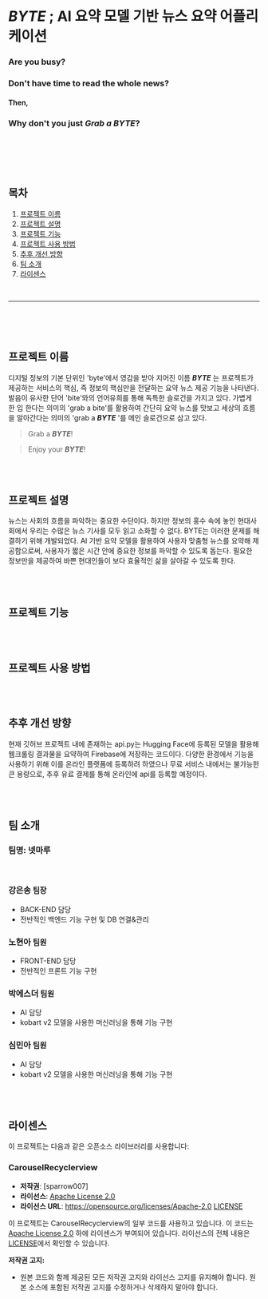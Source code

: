 # _BYTE_ ; AI 요약 모델 기반 뉴스 요약 어플리케이션

### Are you busy?

### Don't have time to read the whole news?

#### Then,

### Why don't you just **_Grab a BYTE_**?

<br/>
<br/>
<br/>
<br/>

## 목차

1. [프로젝트 이름](#프로젝트-이름)
2. [프로젝트 설명](#프로젝트-설명)
3. [프로젝트 기능](#프로젝트-기능)
4. [프로젝트 사용 방법](#프로젝트-사용-방법)
5. [추후 개선 방향](#추후-개선-방향)
6. [팀 소개](#팀-소개)
7. [라이센스](#라이센스)

<br/>

---

<br/>
<br/>
<br/>

## 프로젝트 이름

디지털 정보의 기본 단위인 'byte'에서 영감을 받아 지어진 이름 **_BYTE_** 는 프로젝트가 제공하는 서비스의 핵심, 즉 정보의 핵심만을 전달하는 요약 뉴스 제공 기능을 나타낸다. 발음이 유사한 단어 'bite'와의 언어유희를 통해 독특한 슬로건을 가지고 있다. 가볍게 한 입 한다는 의미의 'grab a bite'를 활용하여 간단히 요약 뉴스를 맛보고 세상의 흐름을 알아간다는 의미의 'grab a **_BYTE_** '를 메인 슬로건으로 삼고 있다.

> Grab a **_BYTE_**!

> Enjoy your **_BYTE_**!

<br/>
<br/>

## 프로젝트 설명

뉴스는 사회의 흐름을 파악하는 중요한 수단이다. 하지만 정보의 홍수 속에 놓인 현대사회에서 우리는 수많은 뉴스 기사를 모두 읽고 소화할 수 없다. BYTE는 이러한 문제를 해결하기 위해 개발되었다. AI 기반 요약 모델을 활용하여 사용자 맞춤형 뉴스를 요약해 제공함으로써, 사용자가 짧은 시간 안에 중요한 정보를 파악할 수 있도록 돕는다. 필요한 정보만을 제공하여 바쁜 현대인들이 보다 효율적인 삶을 살아갈 수 있도록 한다.

<br/>
<br/>

## 프로젝트 기능

<br/>
<br/>

## 프로젝트 사용 방법

<br/>
<br/>

## 추후 개선 방향

현재 깃허브 프로젝트 내에 존재하는 api.py는 Hugging Face에 등록된 모델을 활용해 웹크롤링 결과물을 요약하여 Firebase에 저장하는 코드이다. 다양한 환경에서 기능을 사용하기 위해 이를 온라인 플랫폼에 등록하려 하였으나 무료 서비스 내에서는 불가능한 큰 용량으로, 추후 유료 결제를 통해 온라인에 api를 등록할 예정이다.

<br/>
<br/>

## 팀 소개

### 팀명: 넷마루

<br/>

### 강은송 <span style="font-size: 15px;">팀장</span>

- BACK-END 담당
- 전반적인 백엔드 기능 구현 및 DB 연결&관리

### 노현아 <span style="font-size: 15px;">팀원</span>

- FRONT-END 담당
- 전반적인 프론트 기능 구현

### 박에스더 <span style="font-size: 15px;">팀원</span>

- AI 담당
- kobart v2 모델을 사용한 머신러닝을 통해 기능 구현

### 심민아 <span style="font-size: 15px;">팀원</span>

- AI 담당
- kobart v2 모델을 사용한 머신러닝을 통해 기능 구현

<br/>
<br/>

## 라이센스

이 프로젝트는 다음과 같은 오픈소스 라이브러리를 사용합니다:

### CarouselRecyclerview

- **저작권**: [sparrow007]
- **라이선스**: [Apache License 2.0](https://opensource.org/licenses/Apache-2.0)
- **라이선스 URL**: https://opensource.org/licenses/Apache-2.0
[LICENSE](LICENSE)

이 프로젝트는 CarouselRecyclerview의 일부 코드를 사용하고 있습니다. 이 코드는 [Apache License 2.0](https://opensource.org/licenses/Apache-2.0) 하에 라이센스가 부여되어 있습니다. 라이선스의 전체 내용은 [LICENSE](LICENSE)에서 확인할 수 있습니다.

**저작권 고지:**
- 원본 코드와 함께 제공된 모든 저작권 고지와 라이선스 고지를 유지해야 합니다. 원본 소스에 포함된 저작권 고지를 수정하거나 삭제하지 말아야 합니다.


